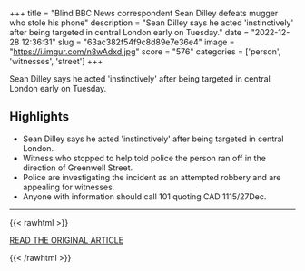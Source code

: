 +++
title = "Blind BBC News correspondent Sean Dilley defeats mugger who stole his phone"
description = "Sean Dilley says he acted 'instinctively' after being targeted in central London early on Tuesday."
date = "2022-12-28 12:36:31"
slug = "63ac382f54f9c8d89e7e36e4"
image = "https://i.imgur.com/n8wAdxd.jpg"
score = "576"
categories = ['person', 'witnesses', 'street']
+++

Sean Dilley says he acted 'instinctively' after being targeted in central London early on Tuesday.

## Highlights

- Sean Dilley says he acted 'instinctively' after being targeted in central London.
- Witness who stopped to help told police the person ran off in the direction of Greenwell Street.
- Police are investigating the incident as an attempted robbery and are appealing for witnesses.
- Anyone with information should call 101 quoting CAD 1115/27Dec.

---

{{< rawhtml >}}
  <p class="article-category">
    <a target="_blank" href="https://www.bbc.com/news/uk-64100975?at_medium=RSS&amp;at_campaign=KARANGA">READ THE ORIGINAL ARTICLE</a>
  </p>
{{< /rawhtml >}}
